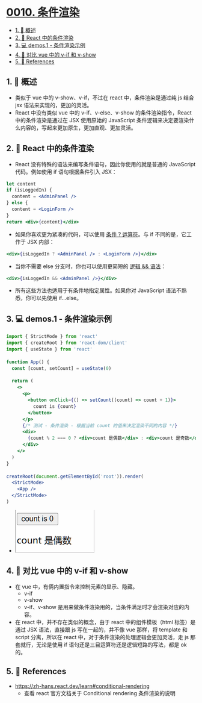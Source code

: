# [0010. 条件渲染](https://github.com/Tdahuyou/TNotes.react/tree/main/notes/0010.%20%E6%9D%A1%E4%BB%B6%E6%B8%B2%E6%9F%93)

<!-- region:toc -->

- [1. 📝 概述](#1--概述)
- [2. 📒 React 中的条件渲染](#2--react-中的条件渲染)
- [3. 💻 demos.1 - 条件渲染示例](#3--demos1---条件渲染示例)
- [4. 📒 对比 vue 中的 v-if 和 v-show](#4--对比-vue-中的-v-if-和-v-show)
- [5. 🔗 References](#5--references)

<!-- endregion:toc -->

## 1. 📝 概述

- 类似于 vue 中的 v-show、v-if，不过在 react 中，条件渲染是通过纯 js 结合 jsx 语法来实现的，更加的灵活。
- React 中没有类似 vue 中的 v-if、v-else、v-show 的条件渲染指令，React 中的条件渲染是通过在 JSX 使用原始的 JavaScript 条件逻辑来决定要渲染什么内容的，写起来更加原生，更加直观、更加灵活。

## 2. 📒 React 中的条件渲染

- React 没有特殊的语法来编写条件语句，因此你使用的就是普通的 JavaScript 代码。例如使用 if 语句根据条件引入 JSX：

```jsx
let content
if (isLoggedIn) {
  content = <AdminPanel />
} else {
  content = <LoginForm />
}
return <div>{content}</div>
```

- 如果你喜欢更为紧凑的代码，可以使用 [条件 ? 运算符](https://developer.mozilla.org/zh-CN/docs/Web/JavaScript/Reference/Operators/Conditional_operator)。与 if 不同的是，它工作于 JSX 内部：

```jsx
<div>{isLoggedIn ? <AdminPanel /> : <LoginForm />}</div>
```

- 当你不需要 else 分支时，你也可以使用更简短的 [逻辑 && 语法](https://developer.mozilla.org/zh-CN/docs/Web/JavaScript/Reference/Operators/Logical_AND#short-circuit_evaluation)：

```jsx
<div>{isLoggedIn && <AdminPanel />}</div>
```

- 所有这些方法也适用于有条件地指定属性。如果你对 JavaScript 语法不熟悉，你可以先使用 if...else。

## 3. 💻 demos.1 - 条件渲染示例

```jsx {17}
import { StrictMode } from 'react'
import { createRoot } from 'react-dom/client'
import { useState } from 'react'

function App() {
  const [count, setCount] = useState(0)

  return (
    <>
      <p>
        <button onClick={() => setCount((count) => count + 1)}>
          count is {count}
        </button>
      </p>
      {/* 测试 - 条件渲染 - 根据当前 count 的值来决定渲染不同的内容 */}
      <div>
        {count % 2 === 0 ? <div>count 是偶数</div> : <div>count 是奇数</div>}
      </div>
    </>
  )
}

createRoot(document.getElementById('root')).render(
  <StrictMode>
    <App />
  </StrictMode>
)
```

- ![](./assets/1.gif)

## 4. 📒 对比 vue 中的 v-if 和 v-show

- 在 vue 中，有俩内置指令来控制元素的显示、隐藏。
  - v-if
  - v-show
  - v-if、v-show 是用来做条件渲染用的，当条件满足时才会渲染对应的内容。
- 在 react 中，并不存在类似的概念，由于 react 中的组件模板（html 标签）是通过 JSX 语法，直接跟 js 写在一起的，并不像 vue 那样，将 template 和 script 分离，所以在 react 中，对于条件渲染的处理逻辑会更加灵活，走 js 那套就行，无论是使用 if 语句还是三目运算符还是逻辑短路的写法，都是 ok 的。

## 5. 🔗 References

- https://zh-hans.react.dev/learn#conditional-rendering
  - 查看 react 官方文档关于 Conditional rendering 条件渲染的说明
